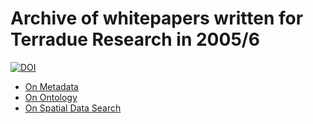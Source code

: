# Archive of whitepapers written for Terradue Research in 2005/6

[![DOI](https://zenodo.org/badge/311698629.svg)](https://zenodo.org/badge/latestdoi/311698629)

* [On Metadata](T2-Research-07-001-OnMetadata.pdf)
* [On Ontology](T2-Research-07-002-OnOntology.pdf)
* [On Spatial Data Search](T2-Research-07-003-OnSearch.pdf)


